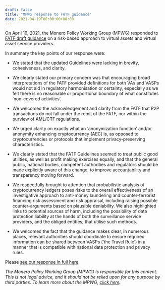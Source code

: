```yaml
---
draft: false
title: "MPWG response to FATF guidance"
date: 2021-04-19T00:00:00+08:00
---
```


On April 19, 2021, the Monero Policy Working Group (MPWG) responded to [FATF draft guidance](http://www.fatf-gafi.org/publications/fatfrecommendations/documents/public-consultation-guidance-vasp.html) on a risk-based approach to virtual assets and virtual asset service providers.

In summary the key points of our response were:

* We stated that the updated Guidelines were lacking in brevity, cohesiveness, and clarity.

* We clearly stated our primary concern was that encouraging broad interpretations of the FATF provided definitions for both VAs and VASPs would not aid in regulatory harmonisation or certainty, especially as we felt there is no reasonable or proportional boundary of what constitutes ‘non-covered activities’.

* We welcomed the acknowledgement and clarity from the FATF that P2P transactions do not fall under the remit of the FATF, nor within the purview of AML/CTF regulations.

* We urged clarity on exactly what an ‘anonymization function’ and/or anonymity enhancing cryptocurrency (AEC) is, as opposed to cryptocurrencies or protocols that implement privacy-preserving characteristics.

* We clearly stated that the FATF Guidelines seemed to treat public good utilities, as well as profit making exercises equally, and that the general public, national bodies, competent authorities and regulators should be made explicitly aware of this change, to improve accountability and transparency moving forward.

* We respectfully brought to attention that probabilistic analysis of cryptocurrency ledgers poses risks to the overall effectiveness of an investigative approach to anti-money laundering and counter-terrorist financing risk assessment and risk appraisal, including raising possible counter-arguments based on plausible deniability. We also highlighted links to potential sources of harm, including the possibility of data protection liability at the hands of both the surveillance service providers, and the obliged entities, that utilise such methods.

* We welcomed the fact that the guidance makes clear, in numerous places, relevant authorities should coordinate to ensure required information can be shared between VASPs (‘the Travel Rule’) in a manner that is compatible with national data protection and privacy rules.

Please [see our response in full here](https://moneropolicy.org/assets/pdfs/MPWG_Response_to_FATF_Guidance.pdf).


*The Monero Policy Working Group (MPWG) is responsible for this content. This is not legal advice, and it should not be relied upon for any purpose by third parties. To learn more about the MPWG, [click here](./posts/2019-01-01-about/).*
